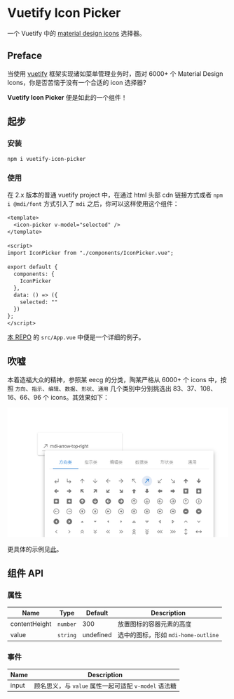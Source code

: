 # Vuetify Icon Picker

一个 Vuetify 中的 [material design icons](https://materialdesignicons.com/) 选择器。

## Preface

当使用 [vuetify](https://vuetifyjs.com/) 框架实现诸如菜单管理业务时，面对 6000+ 个 Material Design Icons，你是否苦恼于没有一个合适的 icon 选择器?

**Vuetify Icon Picker** 便是如此的一个组件！

## 起步

### 安装

```shell
npm i vuetify-icon-picker
```

### 使用

在 2.x 版本的普通 vuetify project 中，在通过 html 头部 cdn 链接方式或者 `npm i @mdi/font` 方式引入了 `mdi` 之后，你可以这样使用这个组件：

```vue
<template>
  <icon-picker v-model="selected" />
</template>

<script>
import IconPicker from "./components/IconPicker.vue";

export default {
  components: {
    IconPicker
  },
  data: () => ({
    selected: ""
  })
};
</script>
```

[本 REPO](https://github.com/taoqingqiu/vuetify-icon-picker) 的 `src/App.vue` 中便是一个详细的例子。

## 吹嘘

本着造福大众的精神，参照某 eecg 的分类，陶某严格从 6000+ 个 icons 中，按照 `方向`、`指示`、`编辑`、`数据`、`形状`、`通用` 几个类别中分别挑选出 83、37、108、16、66、96 个 icons。其效果如下：

![](assets/example.png)

更具体的示例见[此](https://boring-plans.github.io/vuetify-icon-picker/)。

## 组件 API

### 属性

| Name          | Type     | Default   | Description                         |
| ------------- | -------- | --------- | ----------------------------------- |
| contentHeight | `number` | 300       | 放置图标的容器元素的高度            |
| value         | `string` | undefined | 选中的图标，形如 `mdi-home-outline` |

### 事件

| Name  | Description                                          |
| ----- | ---------------------------------------------------- |
| input | 顾名思义，与 `value` 属性一起可适配 `v-model` 语法糖 |

